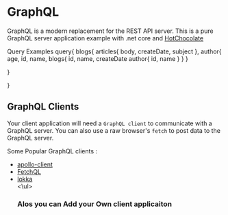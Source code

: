 # GraphQL

GraphQL is a modern replacement for the  REST API server.
This is a pure GraphQL server application example with .net core and <a href="https://github.com/ChilliCream/hotchocolate">HotChocolate</a> 


Query Examples
query{
  blogs{
     articles{
       body, 
       createDate, 
       subject
     }, 
author{
  age, 
  id, 
  name, 
  blogs{
    id,
    name,
    createDate 
    author{
      id, 
      name
    }
  }
}
    
  }
  
}


<h2>GraphQL Clients</h2>
<p>Your client application will need a <code>GraphQL client</code> to communicate with a GraphQL server. You can also use a raw browser's <code>fetch</code> to post data to the GraphQL server.</p>
<p>Some Popular GraphQL clients :</p>
<p>
<ul>
<li><a href="https://github.com/apollostack/apollo-client">apollo-client</a></li>
<li><a href="https://github.com/gucheen/FetchQL">FetchQL</a></li>
<li><a href="https://github.com/kadirahq/lokka">lokka</a></li>
<\ul>
  </p>
<h3>Alos you can Add your Own client applicaiton <h3>
